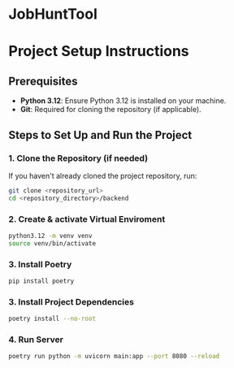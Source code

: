 # JobHuntTool

# Project Setup Instructions

## Prerequisites

- **Python 3.12**: Ensure Python 3.12 is installed on your machine.
- **Git**: Required for cloning the repository (if applicable).

## Steps to Set Up and Run the Project

### 1. Clone the Repository (if needed)

If you haven't already cloned the project repository, run:

```bash
git clone <repository_url>
cd <repository_directory>/backend

```
### 2. Create & activate Virtual Enviroment
```bash
python3.12 -m venv venv
source venv/bin/activate
```

### 3. Install Poetry 

```bash
pip install poetry
```


### 3. Install Project Dependencies
```bash
poetry install --no-root
```

### 4. Run Server
```bash 
poetry run python -m uvicorn main:app --port 8080 --reload
```


